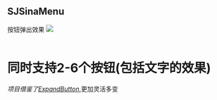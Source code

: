 ## SJSinaMenu
按钮弹出效果
![](https://github.com/WayneSuper/SinaMenu/blob/master/preview/QMThSXdGng.gif)
</br>
</br>
# 同时支持2-6个按钮(包括文字的效果)
*项目借鉴了[ExpandButton](https://github.com/lemonlabs/ExpandableButtonMenu)*,更加灵活多变



